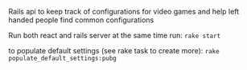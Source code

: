 Rails api to keep track of configurations for video games and help left handed people find common configurations



Run both react and rails server at the same time run:
`rake start`

to populate default settings (see rake task to create more):
`rake populate_default_settings:pubg`
